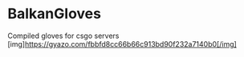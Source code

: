 # BalkanGloves
Compiled gloves for csgo servers   
[img]https://gyazo.com/fbbfd8cc66b66c913bd90f232a7140b0[/img]
